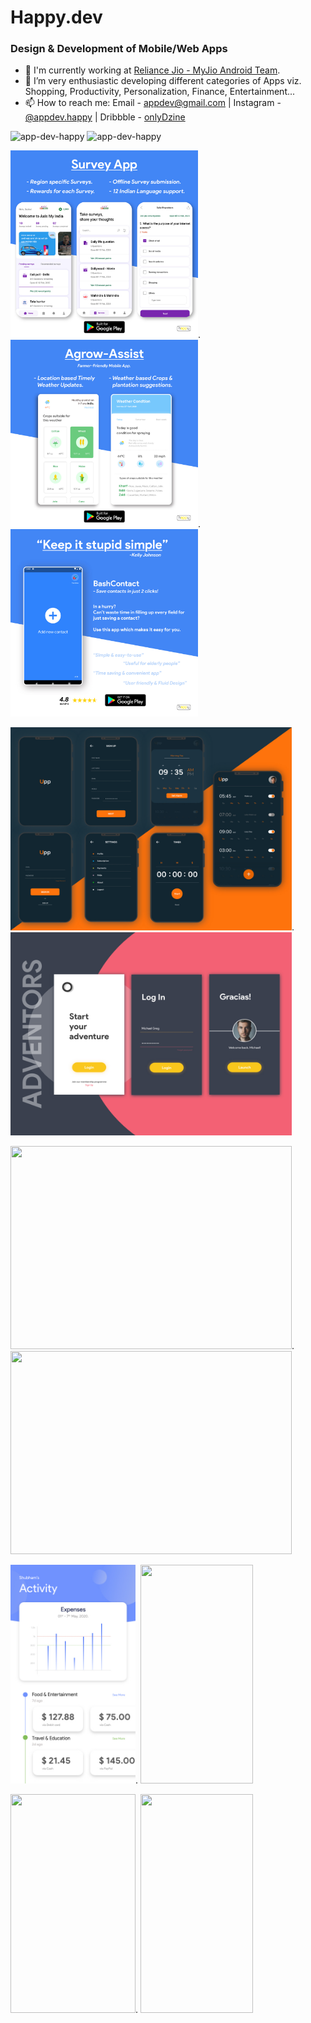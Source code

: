 # Happy.dev
### Design & Development of Mobile/Web Apps

- 🔭 I'm currently working at [Reliance Jio - MyJio Android Team](https://www.jio.com/).
- 🌱 I’m very enthusiastic developing different categories of Apps viz. Shopping, Productivity, Personalization, Finance, Entertainment...
- 📫 How to reach me: Email - [appdev@gmail.com](appdev.happy@gmail.com)  |   Instagram - [@appdev.happy](https://www.instagram.com/appdev.happy/)   |   Dribbble - [onlyDzine](https://dribbble.com/onlyDzine)

<p align="left"> <img src="https://komarev.com/ghpvc/?username=app-dev-happy&label=Profile Views&color=brightgreen&style=plastic" alt="app-dev-happy" />
  <img src="https://komarev.com/ghpvc/?username=app-dev-happy&label=Repo Views&color=blue&style=plastic" alt="app-dev-happy" />
</p>

[<img src="https://github.com/app-dev-happy/Happy/blob/main/InstaPost5_SurveyApp.jpg" width="300" height="300">](https://www.instagram.com/p/CCggWAeAzFJ/). [<img src="https://github.com/app-dev-happy/Happy/blob/main/InstaPost5_AgrowAssist.jpg" width="300" height="300">](https://www.instagram.com/p/CCghrdxgckz/). [<img src="https://github.com/app-dev-happy/Happy/blob/main/InstaPost4_BashContacts.jpg" width="300" height="300">](https://www.instagram.com/p/CCTw1qygyjH/)

[<img src="https://github.com/app-dev-happy/Happy/blob/main/AlarmApp.jpg" width="450" height="325">](https://dribbble.com/shots/11982963-Alarm-Mobile-Application). [<img src="https://github.com/app-dev-happy/Happy/blob/main/Adventors.jpg" width="450" height="325">](https://dribbble.com/shots/11987555-Adventors-Mobile-Application)

[<img src="https://cdn.dribbble.com/users/4631982/screenshots/11980936/media/3709e30f47386f85344ae0066c7cc001.jpg" width="450" height="325">](https://dribbble.com/shots/11980936-Survey-Mobile-Application). [<img src="https://cdn.dribbble.com/users/4631982/screenshots/12025457/media/f506c71b8e708df42fade1a87bfc2d38.jpg" width="450" height="325">](https://dribbble.com/shots/12025457-Eiffel-Tower-Gold)

[<img src="https://github.com/app-dev-happy/Happy/blob/main/ExpenseTracker.jpg" width="200" height="350">](https://www.instagram.com/p/CCTpN7iAIMM/). [<img src="https://github.com/app-dev-happy/Happy/blob/main/DashboardScreen2%20%E2%80%93%201.jpg" width="180" height="350">](https://www.instagram.com/p/CEUiUqVAdgs/)

[<img src="https://github.com/app-dev-happy/app-dev-happy/blob/main/IMG_20201111_232111_446.jpg" width="200" height="350">](https://www.instagram.com/p/CCTpN7iAIMM/). [<img src="https://github.com/app-dev-happy/Happy/blob/main/DashboardScreen2%20%E2%80%93%201.jpg" width="180" height="350">](https://www.instagram.com/p/CEUiUqVAdgs/)
